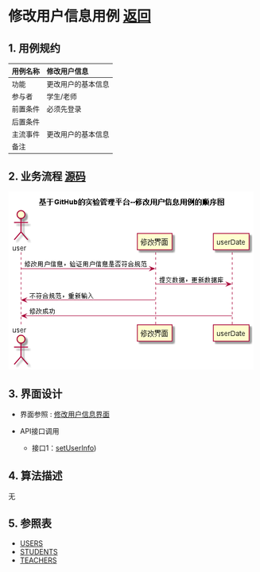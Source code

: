 # 修改用户信息用例 [返回](../README.md)
## 1. 用例规约

|用例名称|修改用户信息|
|-------|:-------------|
|功能|更改用户的基本信息|
|参与者|学生/老师|
|前置条件|必须先登录|
|后置条件| |
|主流事件|更改用户的基本信息 |
|备注| |


## 2. 业务流程 [源码](../src/修改用户信息.puml)
![sequence1](../images/修改用户信息.png) 

## 3. 界面设计
- 界面参照 : [修改用户信息界面](https://yuhang456.github.io/is_analysis/test6/ui/reuserinfor.html)

- API接口调用
    - 接口1：[setUserInfo](../impl/修改用户信息接口.md))

## 4. 算法描述
无

## 5. 参照表
- [USERS](../DesignDatabase.md/#USERS)
- [STUDENTS](../DesignDatabase.md/#STUDENTS)
- [TEACHERS](../DesignDatabase.md/#TEACHERS)